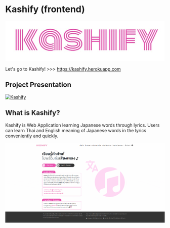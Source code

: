 # Kashify (frontend)

![Kashify Logo](kashify-logo.jpg)

Let's go to Kashify! >>> https://kashify.herokuapp.com
## Project Presentation

[![Kashify](https://img.youtube.com/vi/s1i5RC2fhWw/0.jpg)](https://www.youtube.com/watch?v=s1i5RC2fhWw "Kashify")
## What is Kashify?

Kashify is Web Application learning Japanese words through lyrics. Users can learn Thai and English meaning of Japanese words in the lyrics conveniently and quickly.

![](kashify-present.gif)
